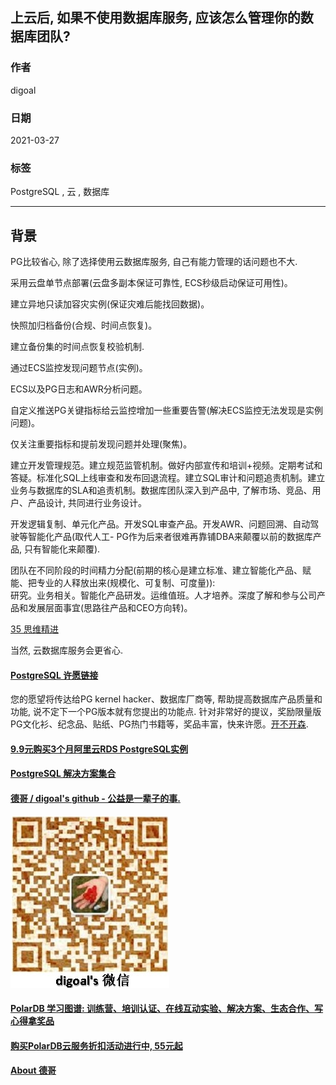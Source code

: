 ## 上云后, 如果不使用数据库服务, 应该怎么管理你的数据库团队?     
      
### 作者      
digoal      
      
### 日期      
2021-03-27       
      
### 标签      
PostgreSQL , 云 , 数据库     
      
----      
      
## 背景      
PG比较省心, 除了选择使用云数据库服务, 自己有能力管理的话问题也不大.  
  
采用云盘单节点部署(云盘多副本保证可靠性, ECS秒级启动保证可用性)。  
  
建立异地只读加容灾实例(保证灾难后能找回数据)。  
  
快照加归档备份(合规、时间点恢复)。  
  
建立备份集的时间点恢复校验机制.   
  
通过ECS监控发现问题节点(实例)。  
  
ECS以及PG日志和AWR分析问题。  
  
自定义推送PG关键指标给云监控增加一些重要告警(解决ECS监控无法发现是实例问题)。  
  
仅关注重要指标和提前发现问题并处理(聚焦)。  
  
建立开发管理规范。建立规范监管机制。做好内部宣传和培训+视频。定期考试和答疑。标准化SQL上线审查和发布回退流程。建立SQL审计和问题追责机制。建立业务与数据库的SLA和追责机制。数据库团队深入到产品中, 了解市场、竞品、用户、产品设计, 共同进行业务设计。  
  
开发逻辑复制、单元化产品。开发SQL审查产品。开发AWR、问题回溯、自动驾驶等智能化产品(取代人工- PG作为后来者很难再靠铺DBA来颠覆以前的数据库产品, 只有智能化来颠覆).  
  
团队在不同阶段的时间精力分配(前期的核心是建立标准、建立智能化产品、赋能、把专业的人释放出来(规模化、可复制、可度量)):    
研究。业务相关。智能化产品研发。运维值班。人才培养。深度了解和参与公司产品和发展层面事宜(思路往产品和CEO方向转)。  
  
[35 思维精进](../class/35.md)  
  
当然, 云数据库服务会更省心.   
    
  
#### [PostgreSQL 许愿链接](https://github.com/digoal/blog/issues/76 "269ac3d1c492e938c0191101c7238216")
您的愿望将传达给PG kernel hacker、数据库厂商等, 帮助提高数据库产品质量和功能, 说不定下一个PG版本就有您提出的功能点. 针对非常好的提议，奖励限量版PG文化衫、纪念品、贴纸、PG热门书籍等，奖品丰富，快来许愿。[开不开森](https://github.com/digoal/blog/issues/76 "269ac3d1c492e938c0191101c7238216").  
  
  
#### [9.9元购买3个月阿里云RDS PostgreSQL实例](https://www.aliyun.com/database/postgresqlactivity "57258f76c37864c6e6d23383d05714ea")
  
  
#### [PostgreSQL 解决方案集合](https://yq.aliyun.com/topic/118 "40cff096e9ed7122c512b35d8561d9c8")
  
  
#### [德哥 / digoal's github - 公益是一辈子的事.](https://github.com/digoal/blog/blob/master/README.md "22709685feb7cab07d30f30387f0a9ae")
  
  
![digoal's wechat](../pic/digoal_weixin.jpg "f7ad92eeba24523fd47a6e1a0e691b59")
  
  
#### [PolarDB 学习图谱: 训练营、培训认证、在线互动实验、解决方案、生态合作、写心得拿奖品](https://www.aliyun.com/database/openpolardb/activity "8642f60e04ed0c814bf9cb9677976bd4")
  
  
#### [购买PolarDB云服务折扣活动进行中, 55元起](https://www.aliyun.com/activity/new/polardb-yunparter?userCode=bsb3t4al "e0495c413bedacabb75ff1e880be465a")
  
  
#### [About 德哥](https://github.com/digoal/blog/blob/master/me/readme.md "a37735981e7704886ffd590565582dd0")
  
